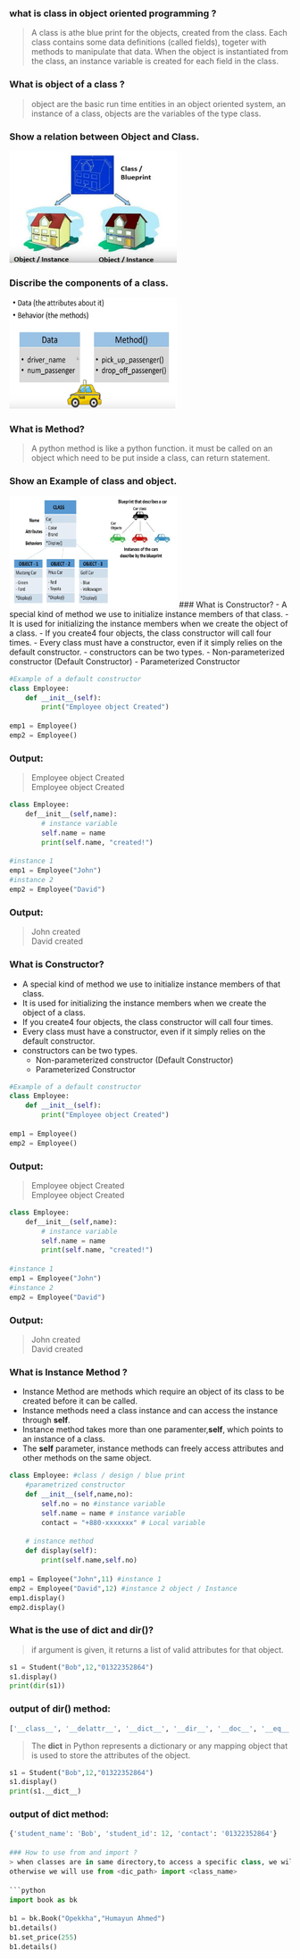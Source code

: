 ### what is class in object oriented programming ?
> A class is athe blue print for the objects, created from the class.
> Each class contains some data definitions (called fields), togeter with methods to manipulate that data.
> When the object is instantiated from the class, an instance variable is created for each field in the class.

### What is object of a class ?
> object are the basic run time entities in an object oriented system, an instance of a class, objects are the variables of the type class.

### Show a relation between Object and Class.
<img src="./public/images/class/class_object_relation.png" alt="Alternative text" width="300" height="200">

### Discribe the components of a class.
<img src="./public/images/class/class_components.png" alt="Alternative text" width="300" height="200">

### What is Method?
> A python method is like a python function. it must be called on an object which need to be put inside a class, can return statement.

### Show an Example of class and object.
<img src="./public/images/class/class_object_example.png" alt="Alternative text" width="300" height="200">
### What is Constructor?
- A special kind of method we use to initialize instance members of that class.
- It is used for initializing the instance members when we create the object of a class.
- If you create4 four objects, the class constructor will call four times.
- Every class must have a constructor, even if it simply relies on the default constructor.
- constructors can be two types.
  - Non-parameterized constructor (Default Constructor)
  - Parameterized Constructor


```python
#Example of a default constructor
class Employee:
    def __init__(self):
        print("Employee object Created")

emp1 = Employee()
emp2 = Employee()
``` 
### Output: 
> Employee object Created <br>
> Employee object Created

```python
class Employee:
    def__init__(self,name):
        # instance variable
        self.name = name
        print(self.name, "created!")

#instance 1
emp1 = Employee("John")
#instance 2
emp2 = Employee("David")
```
### Output: 
> John created <br>
> David created

### What is Constructor?
- A special kind of method we use to initialize instance members of that class.
- It is used for initializing the instance members when we create the object of a class.
- If you create4 four objects, the class constructor will call four times.
- Every class must have a constructor, even if it simply relies on the default constructor.
- constructors can be two types.
  - Non-parameterized constructor (Default Constructor)
  - Parameterized Constructor


```python
#Example of a default constructor
class Employee:
    def __init__(self):
        print("Employee object Created")

emp1 = Employee()
emp2 = Employee()
``` 
### Output: 
> Employee object Created <br>
> Employee object Created

```python
class Employee:
    def__init__(self,name):
        # instance variable
        self.name = name
        print(self.name, "created!")

#instance 1
emp1 = Employee("John")
#instance 2
emp2 = Employee("David")
```
### Output: 
> John created <br>
> David created

### What is Instance Method ? 
- Instance Method are methods which require an object of its class to be created before it can be called.
- Instance methods need a class instance and can access the instance through __self__.
- Instance method takes more than one paramenter,__self__, which points to an instance of a class.
- The __self__ parameter, instance methods can freely access attributes and other methods on the same object.

```python
class Employee: #class / design / blue print
    #parametrized constructor
    def __init__(self,name,no):
        self.no = no #instance variable
        self.name = name # instance variable
        contact = "+880-xxxxxxx" # Local variable

    # instance method
    def display(self):
        print(self.name,self.no)
   
emp1 = Employee("John",11) #instance 1
emp2 = Employee("David",12) #instance 2 object / Instance
emp1.display()
emp2.display()
```
### What is the use of __dict__ and dir()? 
> if argument is given, it returns a list of valid attributes for that object.
```python
s1 = Student("Bob",12,"01322352864")
s1.display()
print(dir(s1))
```
### output of dir() method:
```python 
['__class__', '__delattr__', '__dict__', '__dir__', '__doc__', '__eq__', '__format__', '__ge__', '__getattribute__', '__gt__', '__hash__', '__init__', '__init_subclass__', '__le__', '__lt__', '__module__', '__ne__', '__new__', '__reduce__', '__reduce_ex__', '__repr__', '__setattr__', '__sizeof__', '__str__', '__subclasshook__', '__weakref__', 'contact', 'display', 'student_id', 'student_name']
```


> The __dict__ in Python represents a dictionary or any mapping object that is used to store the attributes of the object.
```python
s1 = Student("Bob",12,"01322352864")
s1.display()
print(s1.__dict__)
```

### output of __dict__ method:

```python
{'student_name': 'Bob', 'student_id': 12, 'contact': '01322352864'}

### How to use from and import ? 
> when classes are in same directory,to access a specific class, we will use import,<br>
otherwise we will use from <dic_path> import <class_name>

```python
import book as bk

b1 = bk.Book("Opekkha","Humayun Ahmed")
b1.details()
b1.set_price(255)
b1.details()
```